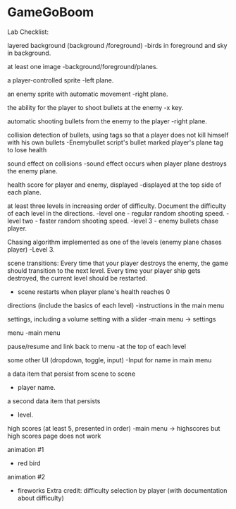 # GameGoBoom

Lab Checklist:

layered background (background  /foreground)
-birds in foreground and sky in background.

at least one image
-background/foreground/planes.

a player-controlled sprite
-left plane.

an enemy sprite with automatic movement
-right plane.

the ability for the player to shoot bullets at the enemy
-x key.

automatic shooting bullets from the enemy to the player
-right plane.

collision detection of bullets, using tags so that a player does not kill himself with his own bullets
-Enemybullet script's bullet marked player's plane tag to lose health

sound effect on collisions
-sound effect occurs when player plane destroys the enemy plane.

health score for player and enemy, displayed
-displayed at the top side of each plane.

at least three levels in increasing order of difficulty. Document the difficulty of each level in the directions.
-level one - regular random shooting speed.
-level two - faster random shooting speed.
-level 3 - enemy bullets chase player.

Chasing algorithm implemented as one of the levels (enemy plane chases player)
-Level 3.

scene transitions: Every time that your player destroys the enemy, the game should transition to the next level. Every time your player ship gets destroyed, the current level should be restarted.
- scene restarts when player plane's health reaches 0

directions (include the basics of each level)
-instructions in the main menu

settings, including a volume setting with a slider
-main menu -> settings

menu
-main menu

pause/resume and link back to menu
-at the top of each level

some other UI (dropdown, toggle, input)
-Input for name in main menu

a data item that persist from scene to scene
- player name.

a second data item that persists
- level.

high scores (at least 5, presented in order)
-main menu -> highscores but high scores page does not work

animation #1
- red bird

animation #2
- fireworks
Extra credit: difficulty selection by player (with documentation about difficulty)
